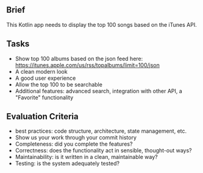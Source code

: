 ## Brief

This Kotlin app needs to display the top 100 songs based on the iTunes API.

## Tasks

- Show top 100 albums based on the json feed here: https://itunes.apple.com/us/rss/topalbums/limit=100/json
- A clean modern look
- A good user experience
- Allow the top 100 to be searchable
- Additional features: advanced search, integration with other API, a "Favorite" functionality

## Evaluation Criteria

- best practices: code structure, architecture, state management, etc.
- Show us your work through your commit history
- Completeness: did you complete the features?
- Correctness: does the functionality act in sensible, thought-out ways?
- Maintainability: is it written in a clean, maintainable way?
- Testing: is the system adequately tested?